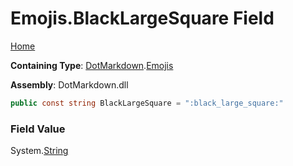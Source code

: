 # Emojis\.BlackLargeSquare Field

[Home](../../../README.md)

**Containing Type**: [DotMarkdown](../../README.md)\.[Emojis](../README.md)

**Assembly**: DotMarkdown\.dll

```csharp
public const string BlackLargeSquare = ":black_large_square:"
```

### Field Value

System\.[String](https://docs.microsoft.com/en-us/dotnet/api/system.string)